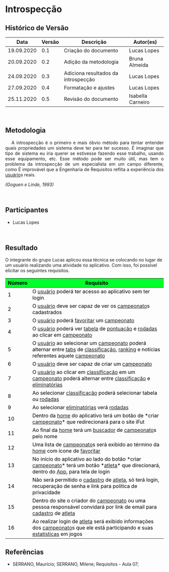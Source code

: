 # Introspecção

## Histórico de Versão

<table class="table table-striped border">
    <thead>
        <th>Data</th>
        <th>Versão </th>
        <th>Descrição</th>
        <th>Autor(es)</th>
    </thead>
    <tbody>
        <tr>
            <td> 19.09.2020 </td>
            <td> 0.1 </td>
            <td> Criação do documento </td>
            <td> Lucas Lopes</td>
        </tr>
        <tr>
            <td> 20.09.2020 </td>
            <td> 0.2 </td>
            <td> Adição da metodologia </td>
            <td> Bruna Almeida</td>
        </tr>
        <tr>
            <td> 24.09.2020 </td>
            <td> 0.3 </td>
            <td> Adiciona resultados da introspecção </td>
            <td> Lucas Lopes </td>
        </tr>
        <tr>
            <td> 27.09.2020 </td>
            <td> 0.4 </td>
            <td> Formatação e ajustes </td>
            <td> Lucas Lopes </td>
        </tr>
        <tr>
            <td> 25.11.2020 </td>
            <td> 0.5 </td>
            <td> Revisão do documento </td>
            <td> Isabella Carneiro </td>
        </tr>
    </tbody>
</table>
<br>

## Metodologia

<div>
    <p align="justify">&emsp;
        A introspecção é o primeiro e mais óbvio método para tentar entender quais propriedades um sistema deve ter para
        ter sucesso.
        É imaginar que tipo de sistema eu iria querer se estivesse fazendo esse trabalho, usando esse equipamento, etc.
        Esse método pode ser muito útil, mas tem o problema da introspecção de um especialista em um campo diferente,
        como É improvável que a Engenharia de Requisitos reflita a experiência dos  <a href="../../modelagem/lexico/#usuario">usuário</a>s reais.</p>
    <p align="justify">
        <em>(Goguen e Linde, 1993)</em></p>


</div>
<br>

## Participantes
- Lucas Lopes

<br>


## Resultado

O integrante do grupo Lucas aplicou essa técnica se colocando no lugar de um usuário realizando uma atividade no aplicativo. Com isso, foi possível elicitar os seguintes requisitos. 

<table class="table table-striped border" style="color:black;">
    <thead style="background-color: #00ff2b;">
        <th>Número</th>
        <th>Requisito</th>
    </thead>
    <tbody>
        <tr>
            <td>1</td>
            <td>O  <a href="../../modelagem/lexico/#usuario">usuário</a> poderá ter acesso ao aplicativo sem ter login</td>
        </tr>
        <tr>
            <td>2</td>
            <td>O  <a href="../../modelagem/lexico/#usuario">usuário</a> deve ser capaz de ver os <a href="../../modelagem/lexico/#campeonato">campeonato</a>s cadastrados </td>
        </tr>
        <tr>
            <td>3</td>
            <td>O  <a href="../../modelagem/lexico/#usuario">usuário</a> poderá  <a href="../../modelagem/lexico/#favoritar">favoritar</a> um <a href="../../modelagem/lexico/#campeonato">campeonato</a> </td>
        </tr>
        <tr>
            <td>4 </td>
            <td>O  <a href="../../modelagem/lexico/#usuario">usuário</a> poderá ver  <a href="../../modelagem/lexico/#tabela">tabela</a> de  <a href="../../modelagem/lexico/#pontuacao">pontuação</a> e  <a href="../../modelagem/lexico/#rodadas">rodadas</a> ao clicar em <a href="../../modelagem/lexico/#campeonato">campeonato</a></td>
        </tr>
        <tr>
            <td>5 </td>
            <td>O  <a href="../../modelagem/lexico/#usuario">usuário</a> ao selecionar um <a href="../../modelagem/lexico/#campeonato">campeonato</a> poderá alternar entre  <a href="../../modelagem/lexico/#tabs">tabs</a> de <a href="../../modelagem/lexico/#classificacao">classificação</a>,  <a href="../../modelagem/lexico/#ranking">ranking</a> e notícias
                referentes aquele <a href="../../modelagem/lexico/#campeonato">campeonato</a> </td>
        </tr>
        <tr>
            <td>6 </td>
            <td>O  <a href="../../modelagem/lexico/#usuario">usuário</a> deve ser capaz de criar um <a href="../../modelagem/lexico/#campeonato">campeonato</a></td>
        </tr>
        <tr>
            <td>7 </td>
            <td>O  <a href="../../modelagem/lexico/#usuario">usuário</a> ao clicar em <a href="../../modelagem/lexico/#classificacao">classificação</a> em um <a href="../../modelagem/lexico/#campeonato">campeonato</a> poderá alternar entre <a href="../../modelagem/lexico/#classificacao">classificação</a> e
                 <a href="../../modelagem/lexico/#eliminatorias">eliminatórias</a></td>
        </tr>
        <tr>
            <td>8 </td>
            <td>Ao selecionar <a href="../../modelagem/lexico/#classificacao">classificação</a> poderá selecionar tabela ou  <a href="../../modelagem/lexico/#rodadas">rodadas</a></td>
        </tr>
        <tr>
            <td>9 </td>
            <td>Ao selecionar  <a href="../../modelagem/lexico/#eliminatorias">eliminatórias</a> verá  <a href="../../modelagem/lexico/#rodadas">rodadas</a></td>
        </tr>
        <tr>
            <td>10 </td>
            <td>Dentro da  <a href="../../modelagem/lexico/#home">home</a> do aplicativo terá um botão de *criar <a href="../../modelagem/lexico/#campeonato">campeonato</a>* que redirecionará para o site iFut</td>
        </tr>
        <tr>
            <td>11 </td>
            <td>Ao final da  <a href="../../modelagem/lexico/#home">home</a> terá um <a href="../../modelagem/lexico/#buscador">buscador</a> de <a href="../../modelagem/lexico/#campeonato">campeonato</a>s pelo nome</td>
        </tr>
        <tr>
            <td>12 </td>
            <td>Uma lista de <a href="../../modelagem/lexico/#campeonato">campeonato</a>s será exibido ao término da  <a href="../../modelagem/lexico/#home">home</a> com ícone de  <a href="../../modelagem/lexico/#favoritar">favoritar</a></td>
        </tr>
        <tr>
            <td>13</td>
            <td>No início do aplicativo ao lado do botão *criar <a href="../../modelagem/lexico/#campeonato">campeonato</a>* terá um botão *<a href="../../modelagem/lexico/#atleta">atleta</a>* que direcionará, dentro do <a href="../../modelagem/lexico/#App">App</a>, para tela de login</td>
        </tr>
        <tr>
            <td>14</td>
            <td>Não será permitido o <a href="../../modelagem/lexico/#cadastrar">cadastro</a> de <a href="../../modelagem/lexico/#atleta">atleta</a>, só terá login, recuperação de senha e link para política de
                privacidade</td>
        </tr>
        <tr>
            <td>15</td>
            <td>Dentro do site o criador do <a href="../../modelagem/lexico/#campeonato">campeonato</a> ou uma pessoa responsável convidará por link de email para
                <a href="../../modelagem/lexico/#cadastrar">cadastro</a> de <a href="../../modelagem/lexico/#atleta">atleta</a></td>
        </tr>
        <tr>
            <td>16</td>
            <td>Ao realizar login de <a href="../../modelagem/lexico/#atleta">atleta</a> será exibido informações dos <a href="../../modelagem/lexico/#campeonato">campeonato</a>s que ele está participando e suas
                 <a href="../../modelagem/lexico/#estatisticas">estatísticas</a> em jogos</td>
        </tr>
    </tbody>
</table>

## Referências
- SERRANO, Maurício; SERRANO, Milene; Requisitos - Aula 07;
